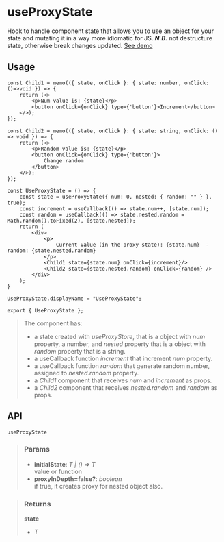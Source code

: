 # useProxyState
Hook to handle component state that allows you to use an object for your state and mutating it in a way more idiomatic for JS. __*N.B.*__ not destructure state, otherwise break changes updated. [See demo](https://ndriadev.github.io/react-tools/#/hooks/state/useProxyState)

## Usage

```tsx
const Child1 = memo(({ state, onClick }: { state: number, onClick: ()=>void }) => {
	return (<>
		<p>Num value is: {state}</p>
		<button onClick={onClick} type={'button'}>Increment</button>
	</>);
});

const Child2 = memo(({ state, onClick }: { state: string, onClick: () => void }) => {
	return (<>
		<p>Random value is: {state}</p>
		<button onClick={onClick} type={'button'}>
			Change random
		</button>
	</>);
});

const UseProxyState = () => {
	const state = useProxyState({ num: 0, nested: { random: "" } }, true);
	const increment = useCallback(() => state.num++, [state.num]);
	const random = useCallback(() => state.nested.random = Math.random().toFixed(2), [state.nested]);
	return (
		<div>
			<p>
				Current Value (in the proxy state): {state.num}  -  random: {state.nested.random}
			</p>
			<Child1 state={state.num} onClick={increment}/>
			<Child2 state={state.nested.random} onClick={random} />
		</div>
	);
}

UseProxyState.displayName = "UseProxyState";

export { UseProxyState };
```

> The component has:
> - a state created with _useProxyStore_, that is a object with _num_ property, a number, and _nested_ property that is a object with _random_ property that is a string.
> - a useCallback function _increment_ that increment _num_ property.
> - a useCallback function _random_ that generate random number, assigned to _nested.random_ property.
> - a _Child1_ component that receives _num_ and _increment_ as props.
> - a _Child2_ component that receives _nested.random_ and _random_ as props.


## API

```tsx
useProxyState
```

> ### Params
>
> - __initialState__: _T | () => T_  
value or function
> - __proxyInDepth=false?__: _boolean_  
if true, it creates proxy for nested object also.
>

> ### Returns
>
> __state__
> - _T_  
>